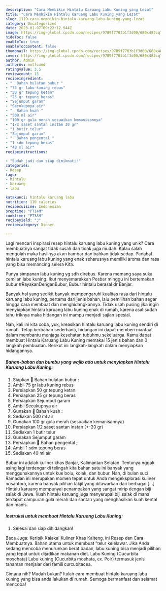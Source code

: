 ```yaml
---
description: "Cara Membikin Hintalu Karuang Labu Kuning yang Lezat"
title: "Cara Membikin Hintalu Karuang Labu Kuning yang Lezat"
slug: 1119-cara-membikin-hintalu-karuang-labu-kuning-yang-lezat
category: Uncategorized
date: 2023-01-07T09:22:12.944Z
image: https://img-global.cpcdn.com/recipes/9789f7703b1f3d00/680x482cq70/hintalu-karuang-labu-kuning-foto-resep-utama.jpg
hideToc: false
enableToc: true
enableTocContent: false
thumbnail: https://img-global.cpcdn.com/recipes/9789f7703b1f3d00/680x482cq70/hintalu-karuang-labu-kuning-foto-resep-utama.jpg
cover: https://img-global.cpcdn.com/recipes/9789f7703b1f3d00/680x482cq70/hintalu-karuang-labu-kuning-foto-resep-utama.jpg
author: Admin
authorAv: notfound
ratingvalue: 3.5
reviewcount: 15
recipeingredient:
- "  Bahan bulatan bubur "
- "75 gr labu kuning rebus"
- "50 gr tepung ketan"
- "25 gr tepung beras"
- "Sejumput garam"
- "Secukupnya air"
- "  Bahan kuah "
- "500 ml air"
- "100 gr gula merah sesuaikan kemanisannya"
- "1/2 saset santan instan 30 gr"
- "1 butir telur"
- "Sejumput garam"
- "  Bahan pengental "
- "1 sdm tepung beras"
- "40 ml air"
recipeinstructions:

- "Sudah jadi dan siap dinikmati!"
categories:
- Resep
tags:
- hintalu
- karuang
- labu

katakunci: hintalu karuang labu 
nutrition: 110 calories
recipecuisine: Indonesian
preptime: "PT14M"
cooktime: "PT38M"
recipeyield: "3"
recipecategory: Dinner

---
```





Lagi mencari inspirasi resep hintalu karuang labu kuning yang unik? Cara membuatnya sangat tidak susah dan tidak juga mudah. Kalau salah mengolah maka hasilnya akan hambar dan bahkan tidak sedap. Padahal hintalu karuang labu kuning yang enak seharusnya memiliki aroma dan rasa yang bisa memancing selera Kita.





Punya simpanan labu kuning yg sdh direbus. Karena memang saya suka cemilan labu kuning. Ikut menyemarakkan Posbar minggu ini bertemakan bubur #RayakanDenganBubur, Bubur hintalu berasal dr Banjar.

Banyak hal yang sedikit banyak mempengaruhi kualitas rasa dari hintalu karuang labu kuning, pertama dari jenis bahan, lalu pemilihan bahan segar hingga cara membuat dan menghidangkannya. Tidak usah pusing jika ingin menyiapkan hintalu karuang labu kuning enak di rumah, karena asal sudah tahu triknya maka hidangan ini mampu menjadi sajian spesial.






Nah, kali ini kita coba, yuk, kreasikan hintalu karuang labu kuning sendiri di rumah. Tetap berbahan sederhana, hidangan ini dapat memberi manfaat dalam membantu menjaga kesehatan tubuhmu sekeluarga. Kamu dapat membuat Hintalu Karuang Labu Kuning memakai 15 jenis bahan dan 0 langkah pembuatan. Berikut ini langkah-langkah dalam menyiapkan hidangannya.

<!--inarticleads1-->

##### Bahan-bahan dan bumbu yang wajib ada untuk menyiapkan Hintalu Karuang Labu Kuning:

1. Siapkan  🌷 Bahan bulatan bubur :
1. Ambil 75 gr labu kuning rebus
1. Persiapkan 50 gr tepung ketan
1. Persiapkan 25 gr tepung beras
1. Persiapkan Sejumput garam
1. Ambil Secukupnya air
1. Gunakan  🌷 Bahan kuah :
1. Sediakan 500 ml air
1. Gunakan 100 gr gula merah (sesuaikan kemanisannya)
1. Persiapkan 1/2 saset santan instan (+-30 gr)
1. Sediakan 1 butir telur
1. Gunakan Sejumput garam
1. Persiapkan  🌷 Bahan pengental ;
1. Ambil 1 sdm tepung beras
1. Sediakan 40 ml air


Bubur ini adalah kuliner khas Banjar, Kalimantan Selatan. Tentunya nggak asing lagi terdengar di telingah kita bahan satu ini banyak yang menggunakannya untuk kue bolu, kolak, dan bubur. Nah, di bulan suci Ramadan ini merupakan momen tepat untuk Anda mengeksplorasi kuliner nusantara, karena banyak pilihan takjil yang ditawarkan dari berbagai […] Hintalu karuang mempunyai penampakan yang sangat mirip dengan biji salak di Jawa. Kuah hintalu karuang juga menyerupai biji salak di mana terdapat campuran gula merah dan santan yang menghasilkan kuah kental dan manis. 

<!--inarticleads2-->

##### Instruksi untuk membuat Hintalu Karuang Labu Kuning:


1. Selesai dan siap dihidangkan!

Baca Juga: Keripik Kalakai Kuliner Khas Kalteng, ini Resep dan Cara Membuatnya. Bahan utama untuk membuat &#34;telur kelelawar. Jika Anda sedang mencoba menurunkan berat badan, labu kuning bisa menjadi pilihan yang tepat untuk dijadikan makanan diet. Labu Kuning (Cucurbita moschata) Labu kuning (Cucurbita moshata, ex. Poir) termasuk jenis tanaman menjalar dari famili curcubitacea. 

Gimana nih? Mudah bukan? Itulah cara membuat hintalu karuang labu kuning yang bisa anda lakukan di rumah. Semoga bermanfaat dan selamat mencoba!
